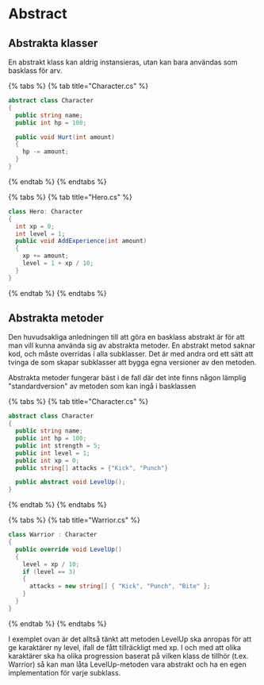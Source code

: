 # Abstract

## Abstrakta klasser

En abstrakt klass kan aldrig instansieras, utan kan bara användas som basklass för arv.

{% tabs %}
{% tab title="Character.cs" %}
```csharp
abstract class Character
{
  public string name;
  public int hp = 100;

  public void Hurt(int amount)
  {
    hp -= amount;
  }
}
```
{% endtab %}
{% endtabs %}

{% tabs %}
{% tab title="Hero.cs" %}
```csharp
class Hero: Character
{
  int xp = 0;
  int level = 1;
  public void AddExperience(int amount)
  {
    xp += amount;
    level = 1 + xp / 10;
  }
}
```
{% endtab %}
{% endtabs %}

## Abstrakta metoder

Den huvudsakliga anledningen till att göra en basklass abstrakt är för att man vill kunna använda sig av abstrakta metoder. En abstrakt metod saknar kod, och måste overridas i alla subklasser. Det är med andra ord ett sätt att tvinga de som skapar subklasser att bygga egna versioner av den metoden.

Abstrakta metoder fungerar bäst i de fall där det inte finns någon lämplig "standardversion" av metoden som kan ingå i basklassen

{% tabs %}
{% tab title="Character.cs" %}
```csharp
abstract class Character
{
  public string name;
  public int hp = 100;
  public int strength = 5;
  public int level = 1;
  public int xp = 0;
  public string[] attacks = {"Kick", "Punch"}

  public abstract void LevelUp();
}
```
{% endtab %}
{% endtabs %}

{% tabs %}
{% tab title="Warrior.cs" %}
```csharp
class Warrior : Character
{
  public override void LevelUp()
  {
    level = xp / 10;
    if (level == 3)
    {
      attacks = new string[] { "Kick", "Punch", "Bite" };
    }
  }
}
```
{% endtab %}
{% endtabs %}

I exemplet ovan är det alltså tänkt att metoden LevelUp ska anropas för att ge karaktärer ny level, ifall de fått tillräckligt med xp. I och med att olika karaktärer ska ha olika progression baserat på vilken klass de tillhör (t.ex. Warrior) så kan man låta LevelUp-metoden vara abstrakt och ha en egen implementation för varje subklass.
